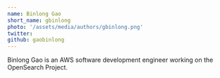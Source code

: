 ```yaml
---
name: Binlong Gao
short_name: gbinlong
photo: '/assets/media/authors/gbinlong.png'
twitter:
github: gaobinlong
---
```


Binlong Gao is an AWS software development engineer working on the OpenSearch Project.